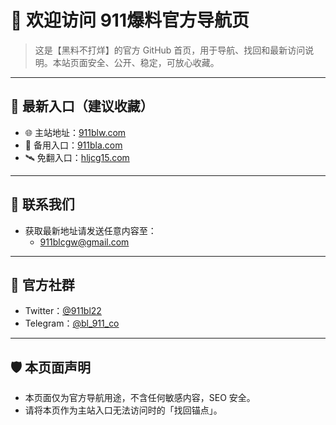 # 👋 欢迎访问 911爆料官方导航页

> 这是【黑料不打烊】的官方 GitHub 首页，用于导航、找回和最新访问说明。本站页面安全、公开、稳定，可放心收藏。

---

## 🔗 最新入口（建议收藏）

- 🌐 主站地址：[911blw.com](https://911blw.com)
- 🚪 备用入口：[911bla.com](https://911bla.com)
- 🛰️ 免翻入口：[hljcg15.com](https://hljcg15.com)

---

## 📮 联系我们

- 获取最新地址请发送任意内容至：
  - [911blcgw@gmail.com](mailto:911blcgw@gmail.com)

---

## 📢 官方社群

- Twitter：[@911bl22](https://twitter.com/911bl22)
- Telegram：[@bl_911_co](https://t.me/bl_911_co)

---

## 🛡️ 本页面声明

- 本页面仅为官方导航用途，不含任何敏感内容，SEO 安全。
- 请将本页作为主站入口无法访问时的「找回锚点」。



